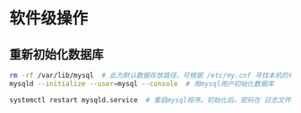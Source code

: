 # 软件级操作

## 重新初始化数据库

``` bash
rm -rf /var/lib/mysql  # 此为默认数据存放路径。可根据 /etc/my.cnf 寻找本机的存放路径
mysqld --initialize --user=mysql --console  # 用mysql用户初始化数据库

systemctl restart mysqld.service  # 重启mysql程序。初始化后，密码在 日志文件中
```